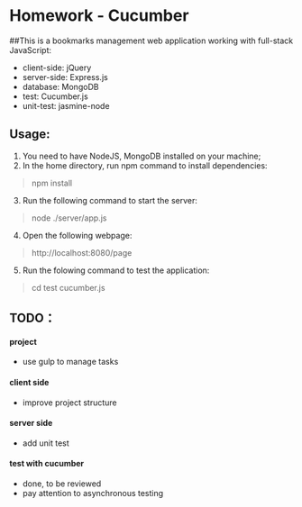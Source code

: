 # Homework - Cucumber

##This is a bookmarks management web application working with full-stack JavaScript:
* client-side: jQuery
* server-side: Express.js
* database: MongoDB
* test: Cucumber.js
* unit-test: jasmine-node

## Usage:

1. You need to have NodeJS, MongoDB installed on your machine;
2. In the home directory, run npm command to install dependencies:
> npm install

3. Run the following command to start the server:
> node ./server/app.js

4. Open the following webpage:
> http://localhost:8080/page

5. Run the folowing command to test the application:
> cd test
> cucumber.js

## TODO：

#### project
* use gulp to manage tasks 

#### client side
* improve project structure

#### server side
* add unit test

#### test with cucumber
* done, to be reviewed
* pay attention to asynchronous testing



